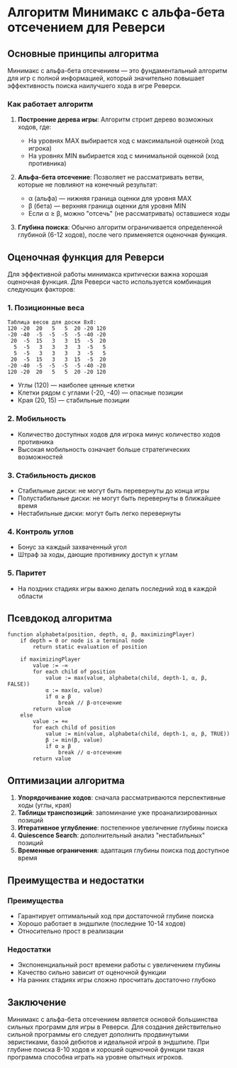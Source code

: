 # Алгоритм Минимакс с альфа-бета отсечением для Реверси

## Основные принципы алгоритма

Минимакс с альфа-бета отсечением — это фундаментальный алгоритм для игр с полной информацией, который значительно повышает эффективность поиска наилучшего хода в игре Реверси.

### Как работает алгоритм

1. **Построение дерева игры**: Алгоритм строит дерево возможных ходов, где:

   - На уровнях MAX выбирается ход с максимальной оценкой (ход игрока)
   - На уровнях MIN выбирается ход с минимальной оценкой (ход противника)

2. **Альфа-бета отсечение**: Позволяет не рассматривать ветви, которые не повлияют на конечный результат:

   - α (альфа) — нижняя граница оценки для уровня MAX
   - β (бета) — верхняя граница оценки для уровня MIN
   - Если α ≥ β, можно "отсечь" (не рассматривать) оставшиеся ходы

3. **Глубина поиска**: Обычно алгоритм ограничивается определенной глубиной (6-12 ходов), после чего применяется оценочная функция.

## Оценочная функция для Реверси

Для эффективной работы минимакса критически важна хорошая оценочная функция. Для Реверси часто используется комбинация следующих факторов:

### 1. Позиционные веса

```
Таблица весов для доски 8x8:
120 -20  20   5   5  20 -20 120
-20 -40  -5  -5  -5  -5 -40 -20
 20  -5  15   3   3  15  -5  20
  5  -5   3   3   3   3  -5   5
  5  -5   3   3   3   3  -5   5
 20  -5  15   3   3  15  -5  20
-20 -40  -5  -5  -5  -5 -40 -20
120 -20  20   5   5  20 -20 120
```

- Углы (120) — наиболее ценные клетки
- Клетки рядом с углами (-20, -40) — опасные позиции
- Края (20, 15) — стабильные позиции

### 2. Мобильность

- Количество доступных ходов для игрока минус количество ходов противника
- Высокая мобильность означает больше стратегических возможностей

### 3. Стабильность дисков

- Стабильные диски: не могут быть перевернуты до конца игры
- Полустабильные диски: не могут быть перевернуты в ближайшее время
- Нестабильные диски: могут быть легко перевернуты

### 4. Контроль углов

- Бонус за каждый захваченный угол
- Штраф за ходы, дающие противнику доступ к углам

### 5. Паритет

- На поздних стадиях игры важно делать последний ход в каждой области

## Псевдокод алгоритма

```
function alphabeta(position, depth, α, β, maximizingPlayer)
    if depth = 0 or node is a terminal node
        return static evaluation of position

    if maximizingPlayer
        value := -∞
        for each child of position
            value := max(value, alphabeta(child, depth-1, α, β, FALSE))
            α := max(α, value)
            if α ≥ β
                break // β-отсечение
        return value
    else
        value := +∞
        for each child of position
            value := min(value, alphabeta(child, depth-1, α, β, TRUE))
            β := min(β, value)
            if α ≥ β
                break // α-отсечение
        return value
```

## Оптимизации алгоритма

1. **Упорядочивание ходов**: сначала рассматриваются перспективные ходы (углы, края)
2. **Таблицы транспозиций**: запоминание уже проанализированных позиций
3. **Итеративное углубление**: постепенное увеличение глубины поиска
4. **Quiescence Search**: дополнительный анализ "нестабильных" позиций
5. **Временные ограничения**: адаптация глубины поиска под доступное время

## Преимущества и недостатки

### Преимущества

- Гарантирует оптимальный ход при достаточной глубине поиска
- Хорошо работает в эндшпиле (последние 10-14 ходов)
- Относительно прост в реализации

### Недостатки

- Экспоненциальный рост времени работы с увеличением глубины
- Качество сильно зависит от оценочной функции
- На ранних стадиях игры сложно просчитать достаточно глубоко

## Заключение

Минимакс с альфа-бета отсечением является основой большинства сильных программ для игры в Реверси. Для создания действительно сильной программы его следует дополнить продвинутыми эвристиками, базой дебютов и идеальной игрой в эндшпиле. При глубине поиска 8-10 ходов и хорошей оценочной функции такая программа способна играть на уровне опытных игроков.
